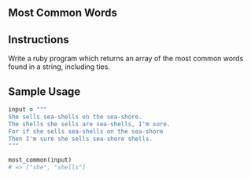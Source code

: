 ## Most Common Words

## Instructions

Write a ruby program which returns an array of the most common words
found in a string, including ties.

## Sample Usage

```ruby
input = """
She sells sea-shells on the sea-shore.
The shells she sells are sea-shells, I'm sure.
For if she sells sea-shells on the sea-shore
Then I'm sure she sells sea-shore shells.
"""

most_common(input)
# => ["she", "shells"]
```
